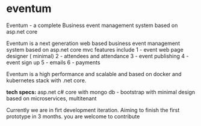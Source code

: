 # eventum
Eventum - a complete Business event management system based on asp.net core 

Eventum is a next generation web based business event management system based on asp.net core mvc features include 1 - event web page designer ( minimal) 2 - attendees and attendance 3 - event publishing 4 - event sign up 5 - emails 6 - payments

Eventum is a high performance and scalable and based on docker and kubernetes stack with .net core. 

**tech specs:** asp.net c# core with mongo db - bootstrap with minimal design based on microservices, multitenant

Currently we are in firt development iteration. Aiming to finish the first prototype in 3 months. you are welcome to contribute
